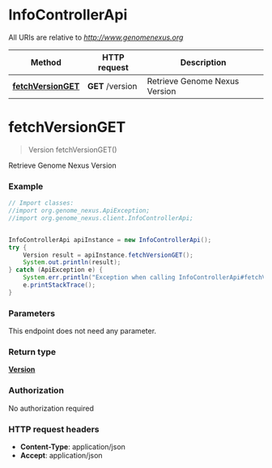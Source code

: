 # InfoControllerApi

All URIs are relative to *http://www.genomenexus.org*

Method | HTTP request | Description
------------- | ------------- | -------------
[**fetchVersionGET**](InfoControllerApi.md#fetchVersionGET) | **GET** /version | Retrieve Genome Nexus Version


<a name="fetchVersionGET"></a>
# **fetchVersionGET**
> Version fetchVersionGET()

Retrieve Genome Nexus Version

### Example
```java
// Import classes:
//import org.genome_nexus.ApiException;
//import org.genome_nexus.client.InfoControllerApi;


InfoControllerApi apiInstance = new InfoControllerApi();
try {
    Version result = apiInstance.fetchVersionGET();
    System.out.println(result);
} catch (ApiException e) {
    System.err.println("Exception when calling InfoControllerApi#fetchVersionGET");
    e.printStackTrace();
}
```

### Parameters
This endpoint does not need any parameter.

### Return type

[**Version**](Version.md)

### Authorization

No authorization required

### HTTP request headers

 - **Content-Type**: application/json
 - **Accept**: application/json

